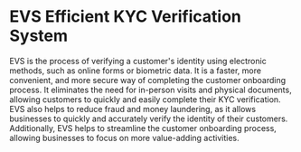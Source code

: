 # EVS Efficient KYC Verification System

EVS is the process of verifying a customer's identity using electronic methods, such as online forms or biometric data. It is a faster, more convenient, and more secure way of completing the customer onboarding process. It eliminates the need for in-person visits and physical documents, allowing customers to quickly and easily complete their KYC verification. EVS also helps to reduce fraud and money laundering, as it allows businesses to quickly and accurately verify the identity of their customers. Additionally, EVS helps to streamline the customer onboarding process, allowing businesses to focus on more value-adding activities.
